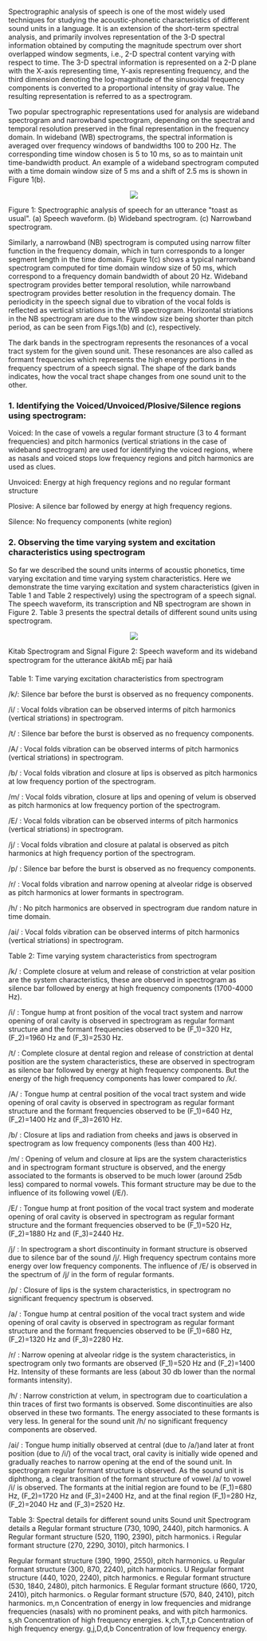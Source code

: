 Spectrographic analysis of speech is one of the most widely used techniques for studying the acoustic-phonetic characteristics of different sound units in a language. It is an extension of the short-term spectral analysis, and primarily involves representation of the 3-D spectral information obtained by computing the magnitude spectrum over short overlapped window segments, i.e., 2-D spectral content varying with respect to time. The 3-D spectral information is represented on a 2-D plane with the X-axis representing time, Y-axis representing frequency, and the third dimension denoting the log-magnitude of the sinusoidal frequency components is converted to a proportional intensity of gray value. The resulting representation is referred to as a spectrogram.

Two popular spectrographic representations used for analysis are wideband spectrogram and narrowband spectrogram, depending on the spectral and temporal resolution preserved in the final representation in the frequency domain. In wideband (WB) spectrograms, the spectral information is averaged over frequency windows of bandwidths 100 to 200 Hz. The corresponding time window chosen is 5 to 10 ms, so as to maintain unit time-bandwidth product. An example of a wideband spectrogram computed with a time domain window size of 5 ms and a shift of 2.5 ms is shown in Figure 1(b).
<center><img src="images/wbnb.png"  > <br></p> </center>
Figure 1: Spectrographic analysis of speech for an utterance "toast as usual". (a) Speech waveform. (b) Wideband spectrogram. (c) Narrowband spectrogram.

Similarly, a narrowband (NB) spectrogram is computed using narrow filter function in the frequency domain, which in turn corresponds to a longer segment length in the time domain. Figure 1(c) shows a typical narrowband spectrogram computed for time domain window size of 50 ms, which correspond to a frequency domain bandwidth of about 20 Hz. Wideband spectrogram provides better temporal resolution, while narrowband spectrogram provides better resolution in the frequency domain. The periodicity in the speech signal due to vibration of the vocal folds is reflected as vertical striations in the WB spectrogram. Horizontal striations in the NB spectrogram are due to the window size being shorter than pitch period, as can be seen from Figs.1(b) and (c), respectively.

The dark bands in the spectrogram represents the resonances of a vocal tract system for the given sound unit. These resonances are also called as formant frequencies which represents the high energy portions in the frequency spectrum of a speech signal. The shape of the dark bands indicates, how the vocal tract shape changes from one sound unit to the other.
### 1. Identifying the Voiced/Unvoiced/Plosive/Silence regions using spectrogram:

   Voiced: In the case of vowels a regular formant structure (3 to 4 formant frequencies) and pitch harmonics (vertical striations in the case of wideband spectrogram) are used for identifying the voiced regions, where as nasals and voiced stops low frequency regions and pitch harmonics are used as clues.

   Unvoiced: Energy at high frequency regions and no regular formant structure

   Plosive: A silence bar followed by energy at high frequency regions.

   Silence: No frequency components (white region)

### 2. Observing the time varying system and excitation characteristics using spectrogram

So far we described the sound units interms of acoustic phonetics, time varying excitation and time varying system characteristics. Here we demonstrate the time varying excitation and system characteristics (given in Table 1 and Table 2 respectively) using the spectrogram of a speech signal. The speech waveform, its transcription and NB spectrogram are shown in Figure 2. Table 3 presents the spectral details of different sound units using spectrogram.

<center><img src="images/kitab-signalspectrogram.png"  > <br></p> </center>

Kitab Spectrogram and Signal
Figure 2: Speech waveform and its wideband spectrogram for the utterance âkitAb mEj par haiâ



 

Table 1: Time varying excitation characteristics from spectrogram

/k/: Silence bar before the burst is observed as no frequency components.

/i/ : Vocal folds vibration can be observed interms of pitch harmonics (vertical striations) in spectrogram.

/t/ : Silence bar before the burst is observed as no frequency components.

/A/ : Vocal folds vibration can be observed interms of pitch harmonics (vertical striations) in spectrogram.

/b/ : Vocal folds vibration and closure at lips is observed as pitch harmonics at low frequency portion of the spectrogram.

/m/ : Vocal folds vibration, closure at lips and opening of velum is observed as pitch harmonics at low frequency portion of the spectrogram.

/E/ : Vocal folds vibration can be observed interms of pitch harmonics (vertical striations) in spectrogram.

/j/ : Vocal folds vibration and closure at palatal is observed as pitch harmonics at high frequency portion of the spectrogram.

/p/ :  Silence bar before the burst is observed as no frequency components.

/r/ : Vocal folds vibration and narrow opening at alveolar ridge is observed as pitch harmonics at lower formants in spectrogram.

/h/ : No pitch harmonics are observed in spectrogram due random nature in time domain.

/ai/ : Vocal folds vibration can be observed interms of pitch harmonics (vertical striations) in spectrogram.


Table 2: Time varying system characteristics from spectrogram

/k/ : Complete closure at velum and release of constriction at velar position are the system characteristics, these are observed in spectrogram as silence bar followed by energy at high frequency components (1700-4000 Hz).

/i/ : Tongue hump at front position of the vocal tract system and narrow opening of oral cavity is observed in spectrogram as regular formant structure and the formant frequencies observed to be \(F_1\)=320 Hz,\(F_2\)=1960 Hz and \(F_3\)=2530 Hz.

/t/ : Complete closure at dental region and release of constriction at dental position are the system characteristics, these are observed in spectrogram as silence bar followed by energy at high frequency components. But the energy of the high frequency components has lower compared to /k/.

/A/ : Tongue hump at central position of the vocal tract system and wide opening of oral cavity is observed in spectrogram as regular formant structure and the formant frequencies observed to be \(F_1\)=640 Hz,\(F_2\)=1400 Hz and \(F_3\)=2610 Hz.

/b/ : Closure at lips and radiation from cheeks and jaws is observed in spectrogram as low frequency components (less than 400 Hz).

/m/ : Opening of velum and closure at lips are the system characteristics and in spectrogram formant structure is observed, and the energy associated to the formants is observed to be much lower (around 25db less) compared to normal vowels. This formant structure may be due to the influence of its following vowel (/E/).

/E/ : Tongue hump at front position of the vocal tract system and moderate opening of oral cavity is observed in spectrogram as regular formant structure and the formant frequencies observed to be \(F_1\)=520 Hz,\(F_2\)=1880 Hz and \(F_3\)=2440 Hz.

/j/ : In spectrogram a short discontinuity in formant structure is observed due to silence bar of the sound /j/. High frequency spectrum contains more energy over low frequency components. The influence of /E/ is observed in the spectrum of /j/ in the form of regular formants.

/p/ : Closure of lips is the system characteristics, in spectrogram no significant frequency spectrum is observed.

/a/ : Tongue hump at central position of the vocal tract system and wide opening of oral cavity is observed in spectrogram as regular formant structure and the formant frequencies observed to be \(F_1\)=680 Hz,\(F_2\)=1320 Hz and \(F_3\)=2280 Hz.

/r/ : Narrow opening at alveolar ridge is the system characteristics, in spectrogram only two formants are observed \(F_1\)=520 Hz and \(F_2\)=1400 Hz. Intensity of these formants are less (about 30 db lower than the normal formants intensity).

/h/ : Narrow constriction at velum, in spectrogram due to coarticulation a thin traces of first two formants is observed. Some discontinuities are also observed in these two formants. The energy associated to these formants is very less. In general for the sound unit /h/ no significant frequency components are observed.

/ai/ : Tongue hump initially observed at central (due to /a/)and later at front position (due to /i/) of the vocal tract, oral cavity is initially wide opened and gradually reaches to narrow opening at the end of the sound unit. In spectrogram regular formant structure is observed. As the sound unit is diphthong, a clear transition of the formant structure of vowel /a/ to vowel /i/ is observed. The formants at the initial region are found to be \(F_1\)=680 Hz, \(F_2\)=1720 Hz and \(F_3\)=2400 Hz, and at the final region \(F_1\)=280 Hz, \(F_2\)=2040 Hz and \(F_3\)=2520 Hz.


Table 3: Spectral details for different sound units
Sound unit 	Spectrogram details
a 	Regular formant structure (730, 1090, 2440), pitch harmonics.
A 	Regular formant structure (520, 1190, 2390), pitch harmonics.
i 	Regular formant structure (270, 2290, 3010), pitch harmonics.
I

Regular formant structure (390, 1990, 2550), pitch harmonics.
u 	Regular formant structure (300, 870, 2240), pitch harmonics.
U 	Regular formant structure (440, 1020, 2240), pitch harmonics.
e 	Regular formant structure (530, 1840, 2480), pitch harmonics.
E 	Regular formant structure (660, 1720, 2410), pitch harmonics.
o 	Regular formant structure (570, 840, 2410), pitch harmonics.
m,n 	Concentration of energy in low frequencies and midrange frequencies (nasals) with no prominent peaks, and with pitch harmonics.
s,sh 	Concentration of high frequency energies.
k,ch,T,t,p 	Concentration of high frequency energy.
g,j,D,d,b 	Concentration of low frequency energy.


